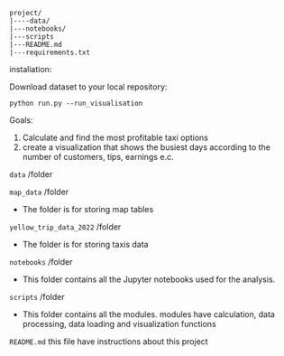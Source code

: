 ```
project/
|----data/
|---notebooks/
|---scripts
|---README.md
|---requirements.txt
```
instaliation:

Download dataset to your local repository:

```python run.py --run_visualisation```




Goals:
1. Calculate and find the most profitable taxi options
2. create a visualization that shows the busiest days according to the number of customers, tips, earnings e.c.

```data``` 
/folder

```map_data```
/folder 
- The folder is for storing map tables
    
 ```yellow_trip_data_2022``` 
 /folder 
 - The folder is for storing taxis data
    
```notebooks```
/folder 
- This folder contains all the Jupyter notebooks used for the analysis. 

```scripts```
/folder 
- This folder contains all the modules. modules have calculation, data processing, data loading and visualization functions

```README.md``` 
this file have instructions about this project

